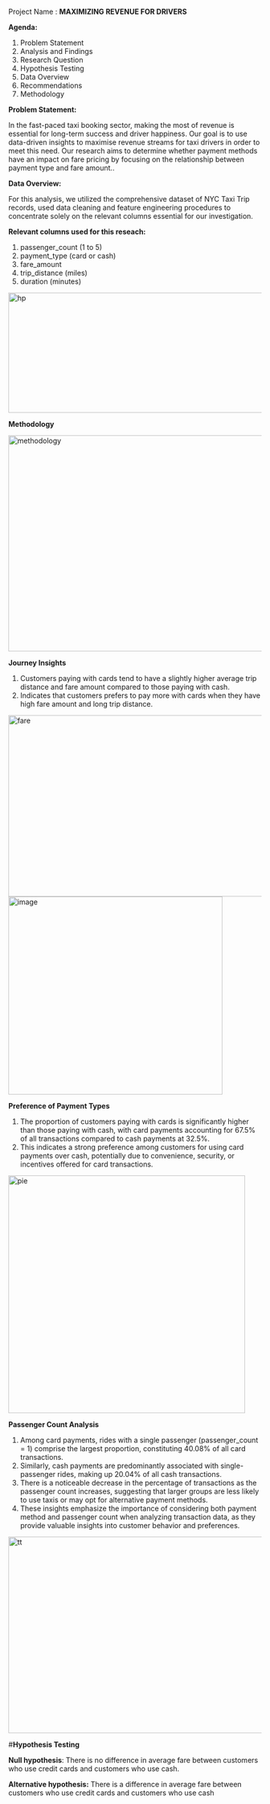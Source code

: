Project Name : **MAXIMIZING REVENUE FOR DRIVERS**

**Agenda:**
1. Problem Statement
2. Analysis and Findings
3. Research Question
4. Hypothesis Testing
5. Data Overview 
6. Recommendations
7. Methodology

**Problem Statement:**
 
In the fast-paced taxi booking sector, making the most of revenue is essential for long-term success and driver happiness. 
Our goal is to use data-driven insights to maximise revenue streams for taxi drivers in order to meet this need. Our research aims to determine whether payment methods have an impact on fare pricing by focusing on the relationship between payment type and fare amount..

**Data Overview:**

For this analysis, we utilized the comprehensive dataset of NYC Taxi Trip records, used data cleaning and feature engineering procedures to concentrate solely on the relevant columns essential for our investigation.

**Relevant columns used for this reseach:**

1. passenger_count (1 to 5)
2. payment_type (card or cash)
3. fare_amount
4. trip_distance (miles)
5. duration (minutes)

<img width="644" height="239" alt="hp" src="https://github.com/user-attachments/assets/8c0017e5-1862-4d22-82ec-96218d8f19f5" />

**Methodology**

<img width="1008" height="430" alt="methodology" src="https://github.com/user-attachments/assets/d034002e-b1dd-40bf-b816-c1e800cf924e" />

**Journey Insights**

1. Customers paying with cards tend to have a slightly higher average trip distance and fare amount compared to those paying with cash.
2. Indicates that customers prefers to pay more with cards when they have high fare amount and long trip distance.

<img width="754" height="361" alt="fare" src="https://github.com/user-attachments/assets/a67dc1cd-cf81-4d22-b5ad-fcec13e43cda" />

<img width="426" height="394" alt="image" src="https://github.com/user-attachments/assets/780905d7-2281-40f5-9a75-f9f6573ae16e" />

**Preference of Payment Types**

1. The proportion of customers paying with cards is significantly higher than those paying with cash, with card payments accounting for 67.5% of all transactions compared to cash payments at 32.5%.
2. This indicates a strong preference among customers for using card payments over cash, potentially due to convenience, security, or incentives offered for card transactions.

<img width="471" height="473" alt="pie" src="https://github.com/user-attachments/assets/2b437792-91d6-4b9d-88d6-f62e7d977e39" />


**Passenger Count Analysis**

1. Among card payments, rides with a single passenger (passenger_count = 1) comprise the largest proportion, constituting 40.08% of all card transactions.
2. Similarly, cash payments are predominantly associated with single-passenger rides, making up 20.04% of all cash transactions.
3. There is a noticeable decrease in the percentage of transactions as the passenger count increases, suggesting that larger groups are less likely to use taxis or may opt for alternative payment methods.
4. These insights emphasize the importance of considering both payment method and passenger count when analyzing transaction data, as they provide valuable insights into customer behavior and preferences.

<img width="1285" height="391" alt="tt" src="https://github.com/user-attachments/assets/15f9f888-15b3-4f6d-9a8d-278ded0e2861" />

#**Hypothesis Testing**

**Null hypothesis**: There is no difference in average fare between customers who use credit cards and customers who use cash.

**Alternative hypothesis:** There is a difference in average fare between customers who use credit cards and customers who use cash
















